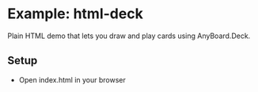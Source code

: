 # Example: html-deck

Plain HTML demo that lets you draw and play cards using AnyBoard.Deck.

## Setup
- Open index.html in your browser